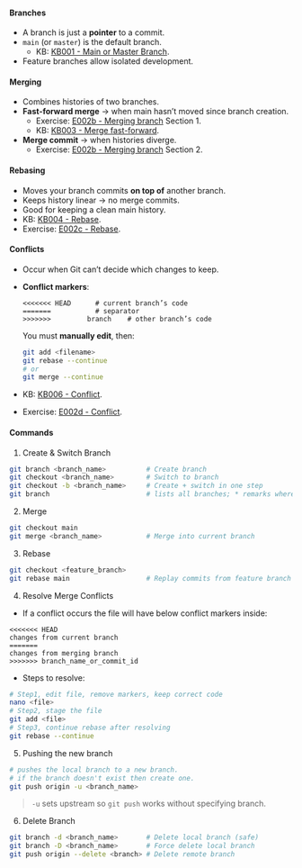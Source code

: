 #### **Branches**

- A branch is just a **pointer** to a commit.
- `main` (or `master`) is the default branch.
	- KB: [KB001 - Main or Master Branch](../KBs/KB001%20-%20Main%20or%20Master%20Branch.md).
- Feature branches allow isolated development.
#### **Merging**

- Combines histories of two branches.
- **Fast-forward merge** → when main hasn’t moved since branch creation.
	- Exercise: [E002b - Merging branch](../Exercises/E002b%20-%20Merging%20branch.md) Section 1.
	- KB: [KB003 - Merge fast-forward](../KBs/KB003%20-%20Merge%20fast-forward.md).
- **Merge commit** → when histories diverge.
	- Exercise: [E002b - Merging branch](../Exercises/E002b%20-%20Merging%20branch.md) Section 2.
#### **Rebasing**

- Moves your branch commits **on top of** another branch.
- Keeps history linear → no merge commits.
- Good for keeping a clean main history.
- KB: [KB004 - Rebase](../KBs/KB004%20-%20Rebase.md).
- Exercise: [E002c - Rebase](../Exercises/E002c%20-%20Rebase.md).
#### **Conflicts**

- Occur when Git can’t decide which changes to keep.
- **Conflict markers**:

	```plaintext
	<<<<<<< HEAD      # current branch’s code
	=======           # separator
    >>>>>>> 		branch    # other branch’s code
	```

	 You must **manually edit**, then:

	```bash
	git add <filename>
	git rebase --continue
	# or
	git merge --continue
	```
- KB: [KB006 - Conflict](../KBs/KB006%20-%20Conflict.md).
- Exercise: [E002d - Conflict](../Exercises/E002d%20-%20Conflict.md).
#### **Commands**
1. Create & Switch Branch
```bash
git branch <branch_name>          # Create branch
git checkout <branch_name>        # Switch to branch
git checkout -b <branch_name>     # Create + switch in one step
git branch                        # lists all branches; * remarks where you are
```
2. Merge
```bash
git checkout main
git merge <branch_name>           # Merge into current branch
```
3. Rebase
```bash
git checkout <feature_branch>
git rebase main                   # Replay commits from feature branch on top of main
```
4. Resolve Merge Conflicts
- If a conflict occurs the file will have below conflict markers inside:
```
<<<<<<< HEAD
changes from current branch
=======
changes from merging branch
>>>>>>> branch_name_or_commit_id
```
   - Steps to resolve:
```bash
# Step1, edit file, remove markers, keep correct code
nano <file>
# Step2, stage the file
git add <file>     
# Step3, continue rebase after resolving
git rebase --continue             
```
5.  Pushing the new branch
```bash
# pushes the local branch to a new branch.
# if the branch doesn't exist then create one.
git push origin -u <branch_name> 
```

>    `-u` sets upstream so `git push` works without specifying branch.

6. Delete Branch
```bash
git branch -d <branch_name>       # Delete local branch (safe)
git branch -D <branch_name>       # Force delete local branch
git push origin --delete <branch> # Delete remote branch
```
